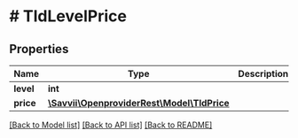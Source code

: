 # # TldLevelPrice

## Properties

Name | Type | Description | Notes
------------ | ------------- | ------------- | -------------
**level** | **int** |  | [optional]
**price** | [**\Savvii\OpenproviderRest\Model\TldPrice**](TldPrice.md) |  | [optional]

[[Back to Model list]](../../README.md#models) [[Back to API list]](../../README.md#endpoints) [[Back to README]](../../README.md)
